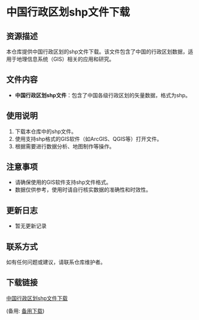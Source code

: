 # 中国行政区划shp文件下载

## 资源描述

本仓库提供中国行政区划的shp文件下载。该文件包含了中国的行政区划数据，适用于地理信息系统（GIS）相关的应用和研究。

## 文件内容

- **中国行政区划shp文件**：包含了中国各级行政区划的矢量数据，格式为shp。

## 使用说明

1. 下载本仓库中的shp文件。
2. 使用支持shp格式的GIS软件（如ArcGIS、QGIS等）打开文件。
3. 根据需要进行数据分析、地图制作等操作。

## 注意事项

- 请确保使用的GIS软件支持shp文件格式。
- 数据仅供参考，使用时请自行核实数据的准确性和时效性。

## 更新日志

- 暂无更新记录

## 联系方式

如有任何问题或建议，请联系仓库维护者。

## 下载链接
[中国行政区划shp文件下载](https://pan.quark.cn/s/8d65652b00ff) 

(备用: [备用下载](https://pan.baidu.com/s/1f8Gwnakuc6pvdmQW-fIM5A?pwd=1234))
